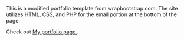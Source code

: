 This is a modified portfolio template from wrapbootstrap.com.  The site utilizes HTML, CSS, and PHP for the email portion at the bottom of the page.

Check out <a href="http://mikekduval.herokuapp.com/"> My portfolio page </a>.